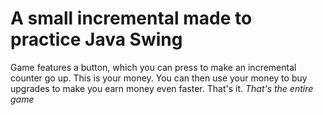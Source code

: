 <h1>A small incremental made to practice Java Swing</h1>

Game features a button, which you can press to make an incremental counter go up. This is your money.
You can then use your money to buy upgrades to make you earn money even faster. That's it. <em>That's the entire game</em>
